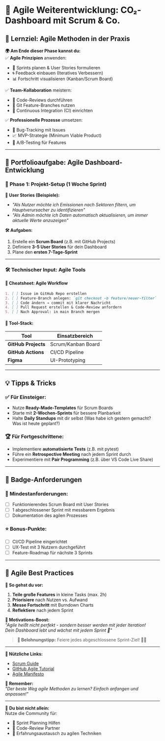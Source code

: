 # 🚀 **Agile Weiterentwicklung: CO₂-Dashboard mit Scrum & Co.**  

## 🎯 **Lernziel: Agile Methoden in der Praxis**  
**🌍 Am Ende dieser Phase kannst du:**  
✅ **Agile Prinzipien** anwenden:  
   - 📅 Sprints planen & User Stories formulieren  
   - 🌀 Feedback einbauen (Iteratives Verbessern)  
   - 📊 Fortschritt visualisieren (Kanban/Scrum Board)  

✅ **Team-Kollaboration** meistern:  
   - 🤝 Code-Reviews durchführen  
   - 🔄 Git Feature-Branches nutzen  
   - 🚀 Continuous Integration (CI) einrichten  

✅ **Professionelle Prozesse** umsetzen:  
   - 🐛 Bug-Tracking mit Issues  
   - 📈 MVP-Strategie (Minimum Viable Product)  
   - 🧪 A/B-Testing für Features  

---

## 📂 **Portfolioaufgabe: Agile Dashboard-Entwicklung**  

### 🔄 **Phase 1: Projekt-Setup (1 Woche Sprint)**  
**📌 User Stories (Beispiele):**  
- _"Als Nutzer möchte ich Emissionen nach Sektoren filtern, um Hauptverursacher zu identifizieren"_  
- _"Als Admin möchte ich Daten automatisch aktualisieren, um immer aktuelle Werte anzuzeigen"_  

**🛠 Aufgaben:**  
1. Erstelle ein **Scrum Board** (z.B. mit GitHub Projects)  
2. Definiere **3-5 User Stories** für dein Dashboard  
3. Plane den **ersten 7-Tage-Sprint**  

---

### 🛠 **Technischer Input: Agile Tools**  

#### 📜 **Cheatsheet: Agile Workflow**  
```markdown
1. [ ] Issue im GitHub Repo erstellen  
2. [ ] Feature-Branch anlegen: `git checkout -b feature/neuer-filter`  
3. [ ] Code ändern → commit mit klarer Nachricht  
4. [ ] Pull Request erstellen & Code-Review anfordern  
5. [ ] Nach Approval: in main Branch mergen  
```

#### 🔧 **Tool-Stack:**  
| Tool | Einsatzbereich |  
|------|----------------|  
| **GitHub Projects** | Scrum/Kanban Board |  
| **GitHub Actions** | CI/CD Pipeline |  
| **Figma** | UI-Prototyping |  

---

## 💡 **Tipps & Tricks**  

### ✅ **Für Einsteiger:**  
- Nutze **Ready-Made-Templates** für Scrum Boards  
- Starte mit **2-Wochen-Sprints** für bessere Planbarkeit  
- Halte **Daily Standups** mit dir selbst (Was habe ich gestern gemacht? Was ist heute geplant?)  

### 🏆 **Für Fortgeschrittene:**  
- Implementiere **automatisierte Tests** (z.B. mit pytest)  
- Führe ein **Retrospective Meeting** nach jedem Sprint durch  
- Experimentiere mit **Pair Programming** (z.B. über VS Code Live Share)  

---

## 🔖 **Badge-Anforderungen**  

### 🏅 **Mindestanforderungen:**  
- [ ] Funktionierendes Scrum Board mit User Stories  
- [ ] 1 abgeschlossener Sprint mit messbarem Ergebnis  
- [ ] Dokumentation des agilen Prozesses  

### ⭐ **Bonus-Punkte:**  
- [ ] CI/CD Pipeline eingerichtet  
- [ ] UX-Test mit 3 Nutzern durchgeführt  
- [ ] Feature-Roadmap für nächste 3 Sprints  

---

## 🌟 **Agile Best Practices**  

**📌 So gehst du vor:**  
1. **Teile große Features** in kleine Tasks (max. 2h)  
2. **Priorisiere** nach Nutzen vs. Aufwand  
3. **Messe Fortschritt** mit Burndown Charts  
4. **Reflektiere** nach jedem Sprint  

**🚀 Motivations-Boost:**  
_"Agile heißt nicht perfekt - sondern besser werden mit jeder Iteration!  
Dein Dashboard lebt und wächst mit jedem Sprint 🌱"_  

> **🎁 Belohnungstipp:** Feiere jedes abgeschlossene Sprint-Ziel! 🍕🎉  

---

**🔗 Nützliche Links:**  
- [Scrum Guide](https://www.scrumguides.org/)  
- [GitHub Agile Tutorial](https://guides.github.com/features/issues/)  
- [Agile Manifesto](https://agilemanifesto.org/)  

**🚨 Remember:**  
_"Der beste Weg agile Methoden zu lernen? Einfach anfangen und anpassen!"_  

---

💬 **Du bist nicht allein:**  
Nutze die Community für:  
- 🤝 Sprint Planning Hilfen  
- 🔄 Code-Review Partner  
- 🎯 Erfahrungsaustausch zu agilen Techniken